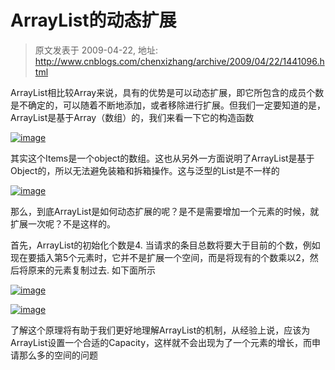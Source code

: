 # ArrayList的动态扩展 
> 原文发表于 2009-04-22, 地址: http://www.cnblogs.com/chenxizhang/archive/2009/04/22/1441096.html 


ArrayList相比较Array来说，具有的优势是可以动态扩展，即它所包含的成员个数是不确定的，可以随着不断地添加，或者移除进行扩展。但我们一定要知道的是，ArrayList是基于Array（数组）的，我们来看一下它的构造函数

 [![image](http://images.cnblogs.com/cnblogs_com/chenxizhang/WindowsLiveWriter/ArrayList_9819/image_thumb_1.png "image")](http://images.cnblogs.com/cnblogs_com/chenxizhang/WindowsLiveWriter/ArrayList_9819/image_4.png) 

 其实这个Items是一个object的数组。这也从另外一方面说明了ArrayList是基于Object的，所以无法避免装箱和拆箱操作。这与泛型的List是不一样的

 [![image](http://images.cnblogs.com/cnblogs_com/chenxizhang/WindowsLiveWriter/ArrayList_9819/image_thumb_2.png "image")](http://images.cnblogs.com/cnblogs_com/chenxizhang/WindowsLiveWriter/ArrayList_9819/image_6.png) 

 那么，到底ArrayList是如何动态扩展的呢？是不是需要增加一个元素的时候，就扩展一次呢？不是这样的。

 首先，ArrayList的初始化个数是4. 当请求的条目总数将要大于目前的个数，例如现在要插入第5个元素时，它并不是扩展一个空间，而是将现有的个数乘以2，然后将原来的元素复制过去. 如下面所示

 [![image](http://images.cnblogs.com/cnblogs_com/chenxizhang/WindowsLiveWriter/ArrayList_9819/image_thumb_3.png "image")](http://images.cnblogs.com/cnblogs_com/chenxizhang/WindowsLiveWriter/ArrayList_9819/image_8.png) 

 [![image](http://images.cnblogs.com/cnblogs_com/chenxizhang/WindowsLiveWriter/ArrayList_9819/image_thumb.png "image")](http://images.cnblogs.com/cnblogs_com/chenxizhang/WindowsLiveWriter/ArrayList_9819/image_2.png) 

 了解这个原理将有助于我们更好地理解ArrayList的机制，从经验上说，应该为ArrayList设置一个合适的Capacity，这样就不会出现为了一个元素的增长，而申请那么多的空间的问题


